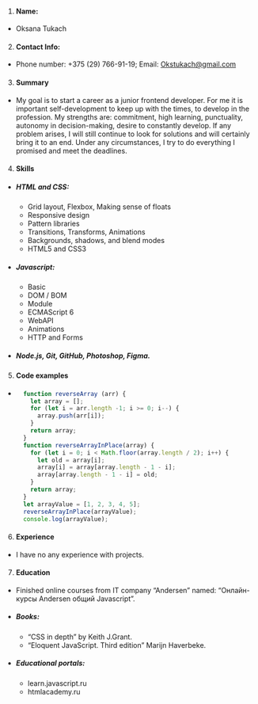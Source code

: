1. #### Name: 
- Oksana Tukach
2. #### Contact Info: 
- Phone number: +375 (29) 766-91-19; Email: Okstukach@gmail.com
3. #### Summary 
- My goal is to start a career as a junior frontend developer. For me it is important self-development to keep up with the times, to develop in the profession. My strengths are: commitment, high learning, punctuality, autonomy in decision-making, desire to constantly develop. If any problem arises, I will still continue to look for solutions and will certainly bring it to an end. Under any circumstances, I try to do everything I promised and meet the deadlines.
4. #### Skills
- ##### HTML and CSS:
  - Grid layout, Flexbox, Making sense of floats
  - Responsive design
  - Pattern libraries
  - Transitions, Transforms, Animations
  - Backgrounds, shadows, and blend modes
  - HTML5 and CSS3
- ##### Javascript:
  - Basic
  - DOM / BOM
  - Module
  - ECMAScript 6
  - WebAPI
  - Animations
  - HTTP and Forms
- ##### Node.js, Git, GitHub, Photoshop, Figma.
5. #### Code examples 
  - ``` javascript 
      function reverseArray (arr) {
        let array = [];
        for (let i = arr.length -1; i >= 0; i--) {
          array.push(arr[i]);
        } 
        return array; 
      } 
      function reverseArrayInPlace(array) {
        for (let i = 0; i < Math.floor(array.length / 2); i++) {
          let old = array[i];
          array[i] = array[array.length - 1 - i];
          array[array.length - 1 - i] = old;
        } 
        return array;
      } 
      let arrayValue = [1, 2, 3, 4, 5];
      reverseArrayInPlace(arrayValue);
      console.log(arrayValue);
      ```
6. #### Experience
- I have no any experience with projects.
7. #### Education
  - Finished online courses from IT company “Andersen” named: “Онлайн-курсы Andersen общий Javascript”.
  - ##### Books:
    - “CSS in depth” by Keith J.Grant.
    - “Eloquent JavaScript. Third edition” Marijn Haverbeke.
  - ##### Educational portals:
    - learn.javascript.ru
    - htmlacademy.ru